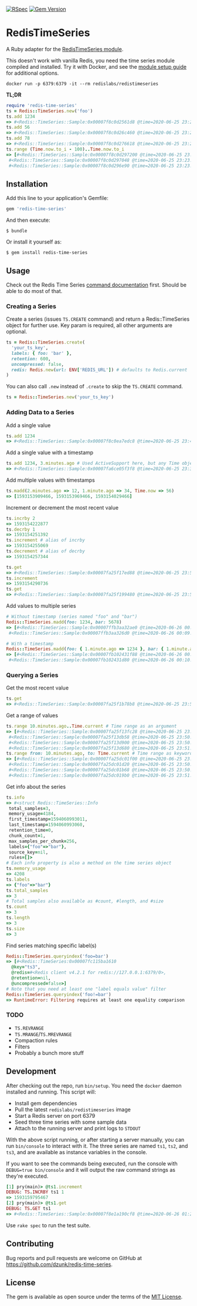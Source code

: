 [![RSpec](https://github.com/dzunk/redis-time-series/workflows/RSpec/badge.svg)](https://github.com/dzunk/redis-time-series/actions?query=workflow%3ARSpec+branch%3Amaster)
[![Gem Version](https://badge.fury.io/rb/redis-time-series.svg)](https://badge.fury.io/rb/redis-time-series)

# RedisTimeSeries

A Ruby adapter for the [RedisTimeSeries module](https://oss.redislabs.com/redistimeseries).

This doesn't work with vanilla Redis, you need the time series module compiled and installed. Try it with Docker, and see the [module setup guide](https://oss.redislabs.com/redistimeseries/#setup) for additional options.
```
docker run -p 6379:6379 -it --rm redislabs/redistimeseries
```


**TL;DR**
```ruby
require 'redis-time-series'
ts = Redis::TimeSeries.new('foo')
ts.add 1234
=> #<Redis::TimeSeries::Sample:0x00007f8c0d2561d8 @time=2020-06-25 23:23:04 -0700, @value=0.1234e4>
ts.add 56
=> #<Redis::TimeSeries::Sample:0x00007f8c0d26c460 @time=2020-06-25 23:23:16 -0700, @value=0.56e2>
ts.add 78
=> #<Redis::TimeSeries::Sample:0x00007f8c0d276618 @time=2020-06-25 23:23:20 -0700, @value=0.78e2>
ts.range (Time.now.to_i - 100)..Time.now.to_i
=> [#<Redis::TimeSeries::Sample:0x00007f8c0d297200 @time=2020-06-25 23:23:04 -0700, @value=0.1234e4>,
 #<Redis::TimeSeries::Sample:0x00007f8c0d297048 @time=2020-06-25 23:23:16 -0700, @value=0.56e2>,
 #<Redis::TimeSeries::Sample:0x00007f8c0d296e90 @time=2020-06-25 23:23:20 -0700, @value=0.78e2>]
```

## Installation

Add this line to your application's Gemfile:

```ruby
gem 'redis-time-series'
```

And then execute:

    $ bundle

Or install it yourself as:

    $ gem install redis-time-series

## Usage

Check out the Redis Time Series [command documentation](https://oss.redislabs.com/redistimeseries/master/commands/) first. Should be able to do most of that.

### Creating a Series
Create a series (issues `TS.CREATE` command) and return a Redis::TimeSeries object for further use. Key param is required, all other arguments are optional.
```ruby
ts = Redis::TimeSeries.create(
  'your_ts_key',
  labels: { foo: 'bar' },
  retention: 600,
  uncompressed: false,
  redis: Redis.new(url: ENV['REDIS_URL']) # defaults to Redis.current
)
```
You can also call `.new` instead of `.create` to skip the `TS.CREATE` command.
```ruby
ts = Redis::TimeSeries.new('your_ts_key')
```

### Adding Data to a Series
Add a single value
```ruby
ts.add 1234
=> #<Redis::TimeSeries::Sample:0x00007f8c0ea7edc8 @time=2020-06-25 23:41:29 -0700, @value=0.1234e4>
```
Add a single value with a timestamp
```ruby
ts.add 1234, 3.minutes.ago # Used ActiveSupport here, but any Time object works fine
=> #<Redis::TimeSeries::Sample:0x00007fa6ce05f3f8 @time=2020-06-25 23:39:54 -0700, @value=0.1234e4>
```
Add multiple values with timestamps
```ruby
ts.madd(2.minutes.ago => 12, 1.minute.ago => 34, Time.now => 56)
=> [1593153909466, 1593153969466, 1593154029466]
```
Increment or decrement the most recent value
```ruby
ts.incrby 2
=> 1593154222877
ts.decrby 1
=> 1593154251392
ts.increment # alias of incrby
=> 1593154255069
ts.decrement # alias of decrby
=> 1593154257344
```
```ruby
ts.get
=> #<Redis::TimeSeries::Sample:0x00007fa25f17ed88 @time=2020-06-25 23:50:57 -0700, @value=0.57e2>
ts.increment
=> 1593154290736
ts.get
=> #<Redis::TimeSeries::Sample:0x00007fa25f199480 @time=2020-06-25 23:51:30 -0700, @value=0.58e2>
```
Add values to multiple series
```ruby
# Without timestamp (series named "foo" and "bar")
Redis::TimeSeries.madd(foo: 1234, bar: 5678)
=> [#<Redis::TimeSeries::Sample:0x00007ffb3aa32ae0 @time=2020-06-26 00:09:15 -0700, @value=0.1234e4>,
 #<Redis::TimeSeries::Sample:0x00007ffb3aa326d0 @time=2020-06-26 00:09:15 -0700, @value=0.5678e4>]
```
```ruby
# With a timestamp
Redis::TimeSeries.madd(foo: { 1.minute.ago => 1234 }, bar: { 1.minute.ago => 2345 })
=> [#<Redis::TimeSeries::Sample:0x00007fb102431f88 @time=2020-06-26 00:10:22 -0700, @value=0.1234e4>,
 #<Redis::TimeSeries::Sample:0x00007fb102431d80 @time=2020-06-26 00:10:22 -0700, @value=0.2345e4>]
```

### Querying a Series
Get the most recent value
```ruby
ts.get
=> #<Redis::TimeSeries::Sample:0x00007fa25f1b78b8 @time=2020-06-25 23:51:30 -0700, @value=0.58e2>
```
Get a range of values
```ruby
ts.range 10.minutes.ago..Time.current # Time range as an argument
=> [#<Redis::TimeSeries::Sample:0x00007fa25f13fc28 @time=2020-06-25 23:50:51 -0700, @value=0.57e2>,
 #<Redis::TimeSeries::Sample:0x00007fa25f13db58 @time=2020-06-25 23:50:55 -0700, @value=0.58e2>,
 #<Redis::TimeSeries::Sample:0x00007fa25f13d900 @time=2020-06-25 23:50:57 -0700, @value=0.57e2>,
 #<Redis::TimeSeries::Sample:0x00007fa25f13d680 @time=2020-06-25 23:51:30 -0700, @value=0.58e2>]
ts.range from: 10.minutes.ago, to: Time.current # Time range as keyword args
=> [#<Redis::TimeSeries::Sample:0x00007fa25dc01f00 @time=2020-06-25 23:50:51 -0700, @value=0.57e2>,
 #<Redis::TimeSeries::Sample:0x00007fa25dc01d20 @time=2020-06-25 23:50:55 -0700, @value=0.58e2>,
 #<Redis::TimeSeries::Sample:0x00007fa25dc01b68 @time=2020-06-25 23:50:57 -0700, @value=0.57e2>,
 #<Redis::TimeSeries::Sample:0x00007fa25dc019b0 @time=2020-06-25 23:51:30 -0700, @value=0.58e2>]
```
Get info about the series
```ruby
ts.info
=> #<struct Redis::TimeSeries::Info
 total_samples=3,
 memory_usage=4184,
 first_timestamp=1594060993011,
 last_timestamp=1594060993060,
 retention_time=0,
 chunk_count=1,
 max_samples_per_chunk=256,
 labels={"foo"=>"bar"},
 source_key=nil,
 rules=[]>
# Each info property is also a method on the time series object
ts.memory_usage
=> 4208
ts.labels
=> {"foo"=>"bar"}
ts.total_samples
=> 3
# Total samples also available as #count, #length, and #size
ts.count
=> 3
ts.length
=> 3
ts.size
=> 3
```
Find series matching specific label(s)
```ruby
Redis::TimeSeries.queryindex('foo=bar')
=> [#<Redis::TimeSeries:0x00007fc115ba1610
  @key="ts3",
  @redis=#<Redis client v4.2.1 for redis://127.0.0.1:6379/0>,
  @retention=nil,
  @uncompressed=false>]
# Note that you need at least one "label equals value" filter
Redis::TimeSeries.queryindex('foo!=bar')
=> RuntimeError: Filtering requires at least one equality comparison
```


### TODO
* `TS.REVRANGE`
* `TS.MRANGE`/`TS.MREVRANGE`
* Compaction rules
* Filters
* Probably a bunch more stuff

## Development

After checking out the repo, run `bin/setup`. You need the `docker` daemon installed and running. This script will:
* Install gem dependencies
* Pull the latest `redislabs/redistimeseries` image
* Start a Redis server on port 6379
* Seed three time series with some sample data
* Attach to the running server and print logs to `STDOUT`

With the above script running, or after starting a server manually, you can run `bin/console` to interact with it. The three series are named `ts1`, `ts2`, and `ts3`, and are available as instance variables in the console.

If you want to see the commands being executed, run the console with `DEBUG=true bin/console` and it will output the raw command strings as they're executed.
```ruby
[1] pry(main)> @ts1.increment
DEBUG: TS.INCRBY ts1 1
=> 1593159795467
[2] pry(main)> @ts1.get
DEBUG: TS.GET ts1
=> #<Redis::TimeSeries::Sample:0x00007f8e1a190cf8 @time=2020-06-26 01:23:15 -0700, @value=0.4e1>
```

Use `rake spec` to run the test suite.

## Contributing

Bug reports and pull requests are welcome on GitHub at https://github.com/dzunk/redis-time-series.

## License

The gem is available as open source under the terms of the [MIT License](https://opensource.org/licenses/MIT).
